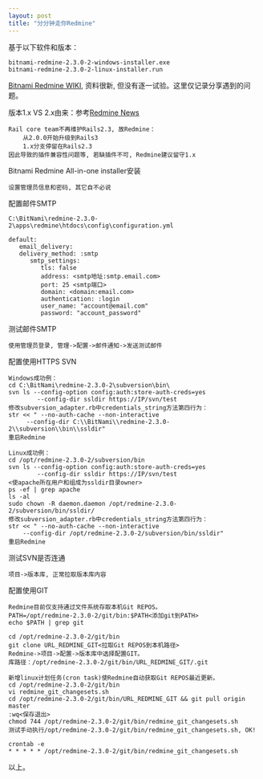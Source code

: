 ```yaml
---
layout: post
title: "分分钟走你Redmine"
---
```


基于以下软件和版本：

	bitnami-redmine-2.3.0-2-windows-installer.exe
	bitnami-redmine-2.3.0-2-linux-installer.run

[Bitnami Redmine WIKI](http://wiki.bitnami.com/Applications/BitNami_Redmine), 资料很新, 但没有逐一试验。这里仅记录分享遇到的问题。

版本1.x VS 2.x由来：参考[Redmine News](http://www.redmine.org/news/66)

	Rail core team不再维护Rails2.3, 故Redmine：
		从2.0.0开始升级到Rails3
		1.x分支停留在Rails2.3
	因此导致的插件兼容性问题等, 若缺插件不可, Redmine建议留守1.x

Bitnami Redmine All-in-one installer安装
	
	设置管理员信息和密码, 其它自不必说 

配置邮件SMTP

	C:\BitNami\redmine-2.3.0-2\apps\redmine\htdocs\config\configuration.yml

	default:
	   email_delivery:
	   delivery_method: :smtp
	      smtp_settings:
	         tls: false
			 address: <smtp地址:smtp.email.com>
			 port: 25 <smtp端口>
			 domain: <domain:email.com>
			 authentication: :login
			 user_name: "account@email.com"
			 password: "account_password"
	
测试邮件SMTP

	使用管理员登录, 管理->配置->邮件通知->发送测试邮件

配置使用HTTPS SVN

	Windows成功例：
	cd C:\BitNami\redmine-2.3.0-2\subversion\bin\
	svn ls --config-option config:auth:store-auth-creds=yes 
			--config-dir ssldir https://IP/svn/test
	修改subversion_adapter.rb中credentials_string方法第四行为：
	str << " --no-auth-cache --non-interactive
		 --config-dir C:\\BitNami\\redmine-2.3.0-2\\subversion\\bin\\ssldir"
	重启Redmine
	
	Linux成功例：
	cd /opt/redmine-2.3.0-2/subversion/bin
	svn ls --config-option config:auth:store-auth-creds=yes 
			--config-dir ssldir https://IP/svn/test
	<使apache所在用户和组成为ssldir目录owner>
	ps -ef | grep apache
	ls -al
	sudo chown -R daemon.daemon /opt/redmine-2.3.0-2/subversion/bin/ssldir/
	修改subversion_adapter.rb中credentials_string方法第四行为：
	str << " --no-auth-cache --non-interactive 
		--config-dir /opt/redmine-2.3.0-2/subversion/bin/ssldir"
	重启Redmine

测试SVN是否连通

	项目->版本库, 正常拉取版本库内容

配置使用GIT

	Redmine目前仅支持通过文件系统存取本机Git REPOS。
	PATH=/opt/redmine-2.3.0-2/git/bin:$PATH<添加git到PATH>
	echo $PATH | grep git
	
	cd /opt/redmine-2.3.0-2/git/bin
	git clone URL_REDMINE_GIT<拉取Git REPOS到本机路径>
	Redmine->项目->配置->版本库中选择配置GIT。
	库路径：/opt/redmine-2.3.0-2/git/bin/URL_REDMINE_GIT/.git

	新增linux计划任务(cron task)使Redmine自动获取Git REPOS最近更新。
	cd /opt/redmine-2.3.0-2/git/bin
	vi redmine_git_changesets.sh
	cd /opt/redmine-2.3.0-2/git/bin/URL_REDMINE_GIT && git pull origin master
	:wq<保存退出>
	chmod 744 /opt/redmine-2.3.0-2/git/bin/redmine_git_changesets.sh
	测试手动执行/opt/redmine-2.3.0-2/git/bin/redmine_git_changesets.sh, OK!

	crontab -e
	* * * * * /opt/redmine-2.3.0-2/git/bin/redmine_git_changesets.sh

以上。
<br>
